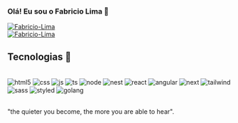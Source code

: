 ### Olá! Eu sou o Fabricio Lima 🗿

[![Fabricio-Lima](https://github-readme-stats.vercel.app/api?username=Fabricio-Lima&theme=radical&show_icons=true)](https://github.com/Fabricio-Lima/)
<br>
[![Fabricio-Lima](https://github-readme-stats.vercel.app/api/top-langs/?username=Fabricio-Lima&hide=html&layout=compact&theme=radical)](https://github.com/Fabricio-Lima/)

## Tecnologias 🚀

<div style="display: inline_block"><br/>
   <img align="center" alt="html5" src="https://img.shields.io/badge/HTML-E54B25?style=for-the-badge&logo=html5&logoColor=white">
   <img align="center" alt="css" src="https://img.shields.io/badge/CSS3-1572B6?style=for-the-badge&logo=css3&logoColor=white">
   <img align="center" alt="js" src="https://img.shields.io/badge/JavaScript-F7DF1E?style=for-the-badge&logo=javascript&logoColor=black">
   <img align="center" alt="ts" src="https://img.shields.io/badge/TypeScript-007ACC?style=for-the-badge&logo=typescript&logoColor=white">
   <img align="center" alt="node" src="https://img.shields.io/badge/Node.js-43853D?style=for-the-badge&logo=node.js&logoColor=white">
   <img align="center" alt="nest" src="https://img.shields.io/badge/NestJS-FFF?style=for-the-badge&logo=nestjs&logoColor=EA2845">
   <img align="center" alt="react" src="https://img.shields.io/badge/React-20232A?style=for-the-badge&logo=react&logoColor=61DAFB">
   <img align="center" alt="angular" src="https://img.shields.io/badge/Angular-DD0031?style=for-the-badge&logo=angular&logoColor=white">
   <img align="center" alt="next" src="https://img.shields.io/badge/Next.js-00000F?style=for-the-badge&logo=next.js&logoColor=white">
   <img align="center" alt="tailwind" src="https://img.shields.io/badge/Tailwind_CSS-38B2AC?style=for-the-badge&logo=tailwind-css&logoColor=white">
   <img align="center" alt="sass" src="https://img.shields.io/badge/Sass-CC6699?style=for-the-badge&logo=sass&logoColor=white">
   <img align="center" alt="styled" src="https://img.shields.io/badge/styled--components-DB7093?style=for-the-badge&logo=styled-components&logoColor=white">
   <img align="center" alt="golang" src="https://img.shields.io/badge/GoLang-00AED9?style=for-the-badge&logo=go&logoColor=white">
</div><br/>

"the quieter you become, the more you are able to hear".








